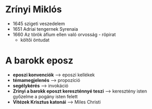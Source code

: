 # Zrínyi Miklós
- 1645 szigeti veszedelem
- 1651 Adriai tengernek Syrenaia
- 1660 Az török áfium ellen való orvosság - röpirat
	- költői öntudat

# A barokk eposz
- **eposzi konvenciók** --> eposzi kellékek
- **témamegjelenés** --> propozíció
- **segélykérés** --> invokáció
- **Zrínyi a barokk eposzt kereszténnyé teszi** --> keresztény isten győzelme a pogány isten felett
- **Vitézek Krisztus katonái** --> Miles Christi